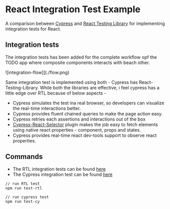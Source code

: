 # React Integration Test Example

A comparison between [Cypress](https://www.cypress.io/) and [React Testing Library](https://testing-library.com/docs/react-testing-library/intro/) for implementing integration tests for React.

## Integration tests

The integration tests has been added for the complete workflow opf the TODO app where composite components interacts with beach other.

![integration-flow]](./flow.png)

Same integration test is implemented using both - Cypress has React-Testing-Library. While both the libraries are effective, i feel cypress has a little edge over RTL because of below aspects -

-   Cypress simulates the test ina real browser, so developers can visualize the real-time interactions better.
-   Cypress provides fluent chained queries to make the page action easy.
-   Cypress retries each assertions and interactions out of the box
-   [Cypress-React-Selector](https://github.com/abhinaba-ghosh/cypress-react-selector) plugin makes the job easy to fetch elements using native react properties - component, props and states.
-   Cypress provides real-time react dev-tools support to observe react properties.

## Commands

-   The RTL integration tests can be found [here](./src/test/rtl)
-   The Cypress integration test can be found [here](./src/test/cypress)

```ssh
// run RTL test
npm run test-rtl

// run cypress test
npm run test-cy
```
